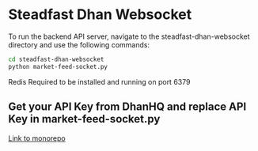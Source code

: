 # Steadfast Dhan Websocket
To run the backend API server, navigate to the steadfast-dhan-websocket directory and use the following commands:

```bash
cd steadfast-dhan-websocket
python market-feed-socket.py
```
Redis Required to be installed and running on port 6379

## Get your API Key from DhanHQ and replace API Key in market-feed-socket.py 

[Link to monorepo](https://github.com/narenkram/steadfast-stoic-monorepo)